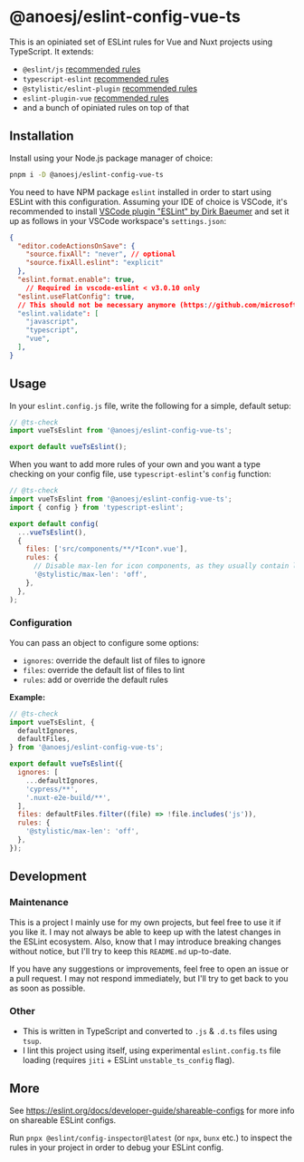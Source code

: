 # @anoesj/eslint-config-vue-ts
This is an opiniated set of ESLint rules for Vue and Nuxt projects using TypeScript. It extends:
- `@eslint/js` [recommended rules](https://eslint.org/docs/latest/use/configure/configuration-files#using-predefined-configurations)
- `typescript-eslint` [recommended rules](https://typescript-eslint.io/users/configs/#recommended)
- `@stylistic/eslint-plugin` [recommended rules](https://eslint.style/guide/config-presets)
- `eslint-plugin-vue` [recommended rules](https://eslint.vuejs.org/rules/#priority-c-recommended-potentially-dangerous-patterns)
- and a bunch of opiniated rules on top of that

## Installation
Install using your Node.js package manager of choice:
```bash
pnpm i -D @anoesj/eslint-config-vue-ts
```

You need to have NPM package `eslint` installed in order to start using ESLint with this configuration. Assuming your IDE of choice is VSCode, it's recommended to install [VSCode plugin "ESLint" by Dirk Baeumer](https://marketplace.visualstudio.com/items?itemName=dbaeumer.vscode-eslint) and set it up as follows in your VSCode workspace's `settings.json`:
```json
{
  "editor.codeActionsOnSave": {
    "source.fixAll": "never", // optional
    "source.fixAll.eslint": "explicit"
  },
  "eslint.format.enable": true,
    // Required in vscode-eslint < v3.0.10 only
  "eslint.useFlatConfig": true,
  // This should not be necessary anymore (https://github.com/microsoft/vscode-eslint#version-204)
  "eslint.validate": [
    "javascript",
    "typescript",
    "vue",
  ],
}
```

## Usage
In your `eslint.config.js` file, write the following for a simple, default setup:
```js
// @ts-check
import vueTsEslint from '@anoesj/eslint-config-vue-ts';

export default vueTsEslint();
```

When you want to add more rules of your own and you want a type checking on your config file, use `typescript-eslint`'s `config` function:
```js
// @ts-check
import vueTsEslint from '@anoesj/eslint-config-vue-ts';
import { config } from 'typescript-eslint';

export default config(
  ...vueTsEslint(),
  {
    files: ['src/components/**/*Icon*.vue'],
    rules: {
      // Disable max-len for icon components, as they usually contain long SVG paths
      '@stylistic/max-len': 'off',
    },
  },
);
```

### Configuration
You can pass an object to configure some options:
- `ignores`: override the default list of files to ignore
- `files`: override the default list of files to lint
- `rules`: add or override the default rules

**Example:**
```js
// @ts-check
import vueTsEslint, {
  defaultIgnores,
  defaultFiles,
} from '@anoesj/eslint-config-vue-ts';

export default vueTsEslint({
  ignores: [
    ...defaultIgnores,
    'cypress/**',
    '.nuxt-e2e-build/**',
  ],
  files: defaultFiles.filter((file) => !file.includes('js')),
  rules: {
    '@stylistic/max-len': 'off',
  },
});
```

## Development
### Maintenance
This is a project I mainly use for my own projects, but feel free to use it if you like it. I may not always be able to keep up with the latest changes in the ESLint ecosystem. Also, know that I may introduce breaking changes without notice, but I'll try to keep this `README.md` up-to-date.

If you have any suggestions or improvements, feel free to open an issue or a pull request. I may not respond immediately, but I'll try to get back to you as soon as possible.

### Other
- This is written in TypeScript and converted to `.js` & `.d.ts` files using `tsup`.
- I lint this project using itself, using experimental `eslint.config.ts` file loading (requires `jiti` + ESLint `unstable_ts_config` flag).

## More
See https://eslint.org/docs/developer-guide/shareable-configs for more info on shareable ESLint configs.

Run `pnpx @eslint/config-inspector@latest` (or `npx`, `bunx` etc.) to inspect the rules in your project in order to debug your ESLint config.
